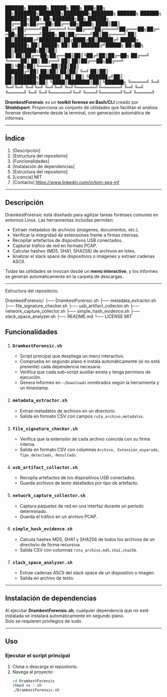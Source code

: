  ██████╗ ██████╗  █████╗ ███╗   ███╗██╗  ██╗███████╗███████╗████████╗███████╗ ██████╗ ██████╗ ███████╗███╗   ██╗███████╗██╗ ██████╗
██╔══██╗██╔══██╗██╔══██╗████╗ ████║██║ ██╔╝██╔════╝██╔════╝╚══██╔══╝██╔════╝██╔═══██╗██╔══██╗██╔════╝████╗  ██║██╔════╝██║██╔════╝
██║  ██║██████╔╝███████║██╔████╔██║█████╔╝ █████╗  ███████╗   ██║   █████╗  ██║   ██║██████╔╝█████╗  ██╔██╗ ██║███████╗██║██║     
██║  ██║██╔══██╗██╔══██║██║╚██╔╝██║██╔═██╗ ██╔══╝  ╚════██║   ██║   ██╔══╝  ██║   ██║██╔══██╗██╔══╝  ██║╚██╗██║╚════██║██║██║     
██████╔╝██║  ██║██║  ██║██║ ╚═╝ ██║██║  ██╗███████╗███████║   ██║   ██║     ╚██████╔╝██║  ██║███████╗██║ ╚████║███████║██║╚██████╗
╚═════╝ ╚═╝  ╚═╝╚═╝  ╚═╝╚═╝     ╚═╝╚═╝  ╚═╝╚══════╝╚══════╝   ╚═╝   ╚═╝      ╚═════╝ ╚═╝  ╚═╝╚══════╝╚═╝  ╚═══╝╚══════╝╚═╝ ╚═════╝
                                                                                                                                  
                                                                                   
                                                                                   

**DramkestForensic** es un **toolkit forense en Bash/CLI** creado por **Shieldxpert**. Proporciona un conjunto de utilidades que facilitan el análisis forense directamente desde la terminal, con generación automática de informes.

---

## Índice

1. [Descripción] 
2. [Estructura del repositorio]
3. [Funcionalidades] 
4. [Instalación de dependencias]
5. [Estructura del repositorio] 
6. [Licencia] MIT
7. [Contacto] https://www.linkedin.com/in/tom-seg-inf

---

## Descripción

DramkestForensic está diseñado para agilizar tareas forenses comunes en entornos Linux. Las herramientas incluidas permiten:

- Extraer metadatos de archivos (imágenes, documentos, etc.).  
- Verificar la integridad de extensiones frente a firmas internas.  
- Recopilar artefactos de dispositivos USB conectados.  
- Capturar tráfico de red en formato PCAP.  
- Calcular hashes (MD5, SHA1, SHA256) de archivos en lotes.  
- Analizar el slack space de dispositivos o imágenes y extraer cadenas ASCII.

Todas las utilidades se invocan desde un **menú interactivo**, y los informes se generan automáticamente en la carpeta de descargas.

---

Estructura del repositorio:

DramkestForensic/
├── DramkestForensic.sh
├── metadata_extractor.sh
├── file_signature_checker.sh
├── usb_artifact_collector.sh
├── network_capture_collector.sh
├── simple_hash_evidence.sh
├── slack_space_analyzer.sh
├── README.md
└── LICENSE MIT

## Funcionalidades

1. ### `DramkestForensic.sh`  
   - Script principal que despliega un menú interactivo.  
   - Comprueba en segundo plano e instala automáticamente (si no está presente) cada dependencia necesaria.  
   - Verifica que cada sub-script auxiliar exista y tenga permisos de ejecución.  
   - Genera informes en `~/Downloads` nombrados según la herramienta y un timestamp.

2. ### `metadata_extractor.sh`  
   - Extrae metadatos de archivos en un directorio.  
   - Salida en formato CSV con campos `ruta_archivo,metadatos`.

3. ### `file_signature_checker.sh`  
   - Verifica que la extensión de cada archivo coincida con su firma interna.  
   - Salida en formato CSV con columnas `Archivo, Extensión_esperada, Tipo_detectado, Resultado`.

4. ### `usb_artifact_collector.sh`  
   - Recopila artefactos de los dispositivos USB conectados.  
   - Guarda archivos de texto detallados por tipo de artefacto.

5. ### `network_capture_collector.sh`  
   - Captura paquetes de red en una interfaz durante un periodo determinado.  
   - Guarda el tráfico en un archivo PCAP.

6. ### `simple_hash_evidence.sh`  
   - Calcula hashes MD5, SHA1 y SHA256 de todos los archivos de un directorio de forma recursiva.  
   - Salida CSV con columnas `ruta_archivo,md5,sha1,sha256`.

7. ### `slack_space_analyzer.sh`  
   - Extrae cadenas ASCII del slack space de un dispositivo o imagen.  
   - Salida en archivo de texto.

---

## Instalación de dependencias

Al ejecutar **DramkestForensic.sh**, cualquier dependencia que no esté instalada se instalará automáticamente en segundo plano.  
Solo se requieren privilegios de sudo.

---

## Uso

### Ejecutar el script principal

1. Clona o descarga el repositorio.  
2. Navega al proyecto:
   ```bash
   cd DramkestForensic
   chmod +x *.sh
   ./DramkestForensic.sh
